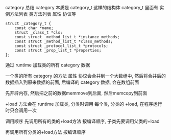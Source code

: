 category 总结
category 本质是 category_t 这样的结构体
category_t 里面有 实例方法列表 类方法列表 属性 协议等

```
struct _category_t {
	const char *name;
	struct _class_t *cls;
	const struct _method_list_t *instance_methods;
	const struct _method_list_t *class_methods;
	const struct _protocol_list_t *protocols;
	const struct _prop_list_t *properties;
};
```

通过 runtime 加载类的所有 category 数据

一个类的所有 category 的方法 属性 协议会合并到一个大数组中, 然后将合并后的数据插入到原来数据的前面,
后编译的 category 数据, 会在数组前面

先开辟内存, 然后把之前的数据memmove到后面, 然后memcopy到前面



+load 方法会在 runtime 加载类, 分类时调用
每个类, 分类的 +load, 在程序运行时只会调用一次

调用顺序
先调用所有的类的+load方法
按编译顺序, 子类先要调用父类的+load


再调用所有分类的+load方法
按编译顺序
